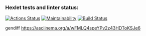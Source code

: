 ### Hexlet tests and linter status:
[![Actions Status](https://github.com/MikeDruzhin/frontend-project-46/actions/workflows/hexlet-check.yml/badge.svg)](https://github.com/MikeDruzhin/frontend-project-46/actions)
[![Maintainability](https://api.codeclimate.com/v1/badges/7f8ef765bb6ce088d770/maintainability)](https://codeclimate.com/github/MikeDruzhin/frontend-project-46/maintainability)
[![Build Status](https://travis-ci.com/username/projectname.svg?branch=master)](https://travis-ci.com/username/projectname)

gendiff https://asciinema.org/a/wFMLQ4speYPv2z43HDToKSJe6
